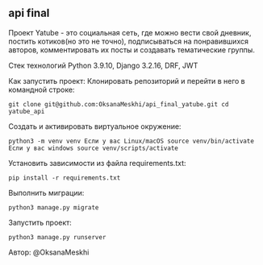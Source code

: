## api final

Проект Yatube - это социальная сеть, где можно вести свой дневник, постить котиков(но это не точно), подписываться на понравившихся авторов, комментировать их посты и создавать тематические группы.

Стек технологий
Python 3.9.10,
Django 3.2.16,
DRF,
JWT

Как запустить проект:
Клонировать репозиторий и перейти в него в командной строке:

`git clone git@github.com:OksanaMeskhi/api_final_yatube.git
cd yatube_api`

Создать и активировать виртуальное окружение:

`python3 -m venv venv
Если у вас Linux/macOS
source venv/bin/activate
Если у вас windows
source venv/scripts/activate`

Установить зависимости из файла requirements.txt:

`pip install -r requirements.txt`

Выполнить миграции:

`python3 manage.py migrate`

Запустить проект:

`python3 manage.py runserver`

Автор:
@OksanaMeskhi
